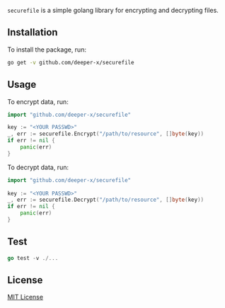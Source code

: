 ```securefile``` is a simple golang library for encrypting and decrypting files.

## Installation

To install the package, run:
```bash
go get -v github.com/deeper-x/securefile
```

## Usage

To encrypt data, run:
```go
import "github.com/deeper-x/securefile"

key := "<YOUR PASSWD>"
_, err := securefile.Encrypt("/path/to/resource", []byte(key))
if err != nil {
	panic(err)
}
```

To decrypt data, run:
```go
import "github.com/deeper-x/securefile"
            
key := "<YOUR PASSWD>"
_, err := securefile.Decrypt("/path/to/resource", []byte(key))
if err != nil {
	panic(err)
}
```

## Test
```go
go test -v ./...
```

## License
[MIT License](https://opensource.org/licenses/MIT)
